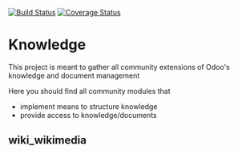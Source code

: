 [![Build Status](https://travis-ci.org/OCA/knowledge.svg?branch=6.1)](https://travis-ci.org/OCA/knowledge)
[![Coverage Status](https://coveralls.io/repos/OCA/knowledge/badge.png?branch=6.1)](https://coveralls.io/r/OCA/knowledge?branch=6.1)

Knowledge
=========

This project is meant to gather all community extensions of Odoo's knowledge and document management

Here you should find all community modules that

- implement means to structure knowledge
- provide access to knowledge/documents


wiki\_wikimedia
---------------
